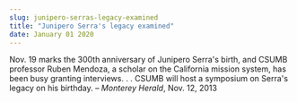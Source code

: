 ```yaml
---
slug: junipero-serras-legacy-examined
title: "Junipero Serra's legacy examined"
date: January 01 2020
---
```


<p>Nov. 19 marks the 300th anniversary of Junipero Serra's birth, and CSUMB professor Ruben Mendoza, a scholar on the California mission system, has been busy granting interviews. . . CSUMB will host a symposium on Serra's legacy on his birthday. – <em>Monterey Herald</em>, Nov. 12, 2013
</p>
